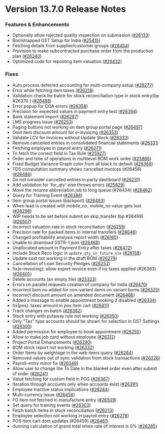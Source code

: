 # Version 13.7.0 Release Notes

### Features & Enhancements
- Optionally allow rejected quality inspection on submission ([#26133](https://github.com/dontmanage/dontmanageerp/pull/26133))
- Bootstrapped GST Setup for India ([#25415](https://github.com/dontmanage/dontmanageerp/pull/25415))
- Fetching details from supplier/customer groups ([#26454](https://github.com/dontmanage/dontmanageerp/pull/26454))
- Provision to make subcontracted purchase order from the production plan ([#26240](https://github.com/dontmanage/dontmanageerp/pull/26240))
- Optimized code for reposting item valuation ([#26432](https://github.com/dontmanage/dontmanageerp/pull/26432))

### Fixes
- Auto process deferred accounting for multi-company setup ([#26277](https://github.com/dontmanage/dontmanageerp/pull/26277))
- Error while fetching item taxes ([#26218](https://github.com/dontmanage/dontmanageerp/pull/26218))
- Validation check for batch for stock reconciliation type in stock entry(bp #26370 ) ([#26488](https://github.com/dontmanage/dontmanageerp/pull/26488))
- Error popup for COA errors ([#26358](https://github.com/dontmanage/dontmanageerp/pull/26358))
- Precision for expected values in payment entry test ([#26394](https://github.com/dontmanage/dontmanageerp/pull/26394))
- Bank statement import ([#26287](https://github.com/dontmanage/dontmanageerp/pull/26287))
- LMS progress issue ([#26253](https://github.com/dontmanage/dontmanageerp/pull/26253))
- Paging buttons not working on item group portal page ([#26497](https://github.com/dontmanage/dontmanageerp/pull/26497))
- Omit item discount amount for e-invoicing ([#26353](https://github.com/dontmanage/dontmanageerp/pull/26353))
- Validate LCV for Invoices without Update Stock ([#26333](https://github.com/dontmanage/dontmanageerp/pull/26333))
- Remove cancelled entries in consolidated financial statements ([#26331](https://github.com/dontmanage/dontmanageerp/pull/26331))
- Fetching employee in payroll entry ([#26271](https://github.com/dontmanage/dontmanageerp/pull/26271))
- To fetch the correct field in Tax Rule ([#25927](https://github.com/dontmanage/dontmanageerp/pull/25927))
- Order and time of operations in multilevel BOM work order ([#25886](https://github.com/dontmanage/dontmanageerp/pull/25886))
- Fixed Budget Variance Graph color from all black to default ([#26368](https://github.com/dontmanage/dontmanageerp/pull/26368))
- TDS computation summary shows cancelled invoices (#26456) ([#26486](https://github.com/dontmanage/dontmanageerp/pull/26486))
- Do not consider cancelled entries in party dashboard ([#26231](https://github.com/dontmanage/dontmanageerp/pull/26231))
- Add validation for 'for_qty' else throws errors ([#25829](https://github.com/dontmanage/dontmanageerp/pull/25829))
- Move the rename abbreviation job to long queue (#26434) ([#26462](https://github.com/dontmanage/dontmanageerp/pull/26462))
- Query for Training Event ([#26388](https://github.com/dontmanage/dontmanageerp/pull/26388))
- Item group portal issues (backport) ([#26493](https://github.com/dontmanage/dontmanageerp/pull/26493))
- When lead is created with mobile_no, mobile_no value gets lost ([#26298](https://github.com/dontmanage/dontmanageerp/pull/26298))
- WIP needs to be set before submit on skip_transfer (bp #26499) ([#26507](https://github.com/dontmanage/dontmanageerp/pull/26507))
- Incorrect valuation rate in stock reconciliation ([#26259](https://github.com/dontmanage/dontmanageerp/pull/26259))
- Precision rate for packed items in internal transfers ([#26046](https://github.com/dontmanage/dontmanageerp/pull/26046))
- Changed profitability analysis report width ([#26165](https://github.com/dontmanage/dontmanageerp/pull/26165))
- Unable to download GSTR-1 json ([#26468](https://github.com/dontmanage/dontmanageerp/pull/26468))
- Unallocated amount in Payment Entry after taxes ([#26472](https://github.com/dontmanage/dontmanageerp/pull/26472))
- Include Stock Reco logic in `update_qty_in_future_sle` ([#26158](https://github.com/dontmanage/dontmanageerp/pull/26158))
- Update cost not working in the draft BOM ([#26279](https://github.com/dontmanage/dontmanageerp/pull/26279))
- Cancellation of Loan Security Pledges ([#26252](https://github.com/dontmanage/dontmanageerp/pull/26252))
- fix(e-invoicing): allow export invoice even if no taxes applied (#26363) ([#26405](https://github.com/dontmanage/dontmanageerp/pull/26405))
- Delete accounts (an empty file) ([#25323](https://github.com/dontmanage/dontmanageerp/pull/25323))
- Errors on parallel requests creation of company for India  ([#26470](https://github.com/dontmanage/dontmanageerp/pull/26470))
- Incorrect bom no added for non-variant items on variant boms ([#26320](https://github.com/dontmanage/dontmanageerp/pull/26320))
- Incorrect discount amount on amended document ([#26466](https://github.com/dontmanage/dontmanageerp/pull/26466))
- Added a message to enable appointment booking if disabled ([#26334](https://github.com/dontmanage/dontmanageerp/pull/26334))
- fix(pos): taxes amount in pos item cart ([#26411](https://github.com/dontmanage/dontmanageerp/pull/26411))
- Track changes on batch ([#26382](https://github.com/dontmanage/dontmanageerp/pull/26382))
- Stock entry with putaway rule not working ([#26350](https://github.com/dontmanage/dontmanageerp/pull/26350))
- Only "Tax" type accounts should be shown for selection in GST Settings ([#26300](https://github.com/dontmanage/dontmanageerp/pull/26300))
- Added permission for employee to book appointment ([#26255](https://github.com/dontmanage/dontmanageerp/pull/26255))
- Allow to make job card without employee ([#26312](https://github.com/dontmanage/dontmanageerp/pull/26312))
- Project Portal Enhancements ([#26290](https://github.com/dontmanage/dontmanageerp/pull/26290))
- BOM stock report not working ([#26332](https://github.com/dontmanage/dontmanageerp/pull/26332))
- Order Items by weightage in the web items query ([#26284](https://github.com/dontmanage/dontmanageerp/pull/26284))
- Removed values out of sync validation from stock transactions ([#26226](https://github.com/dontmanage/dontmanageerp/pull/26226))
- Payroll-entry minor fix ([#26349](https://github.com/dontmanage/dontmanageerp/pull/26349))
- Allow user to change the To Date in the blanket order even after submit of order ([#26241](https://github.com/dontmanage/dontmanageerp/pull/26241))
- Value fetching for custom field in POS ([#26367](https://github.com/dontmanage/dontmanageerp/pull/26367))
- Iteration through accounts only when accounts exist ([#26391](https://github.com/dontmanage/dontmanageerp/pull/26391))
- Employee Inactive status implications ([#26244](https://github.com/dontmanage/dontmanageerp/pull/26244))
- Multi-currency issue ([#26458](https://github.com/dontmanage/dontmanageerp/pull/26458))
- FG item not fetched in manufacture entry ([#26509](https://github.com/dontmanage/dontmanageerp/pull/26509))
- Set query for training events ([#26303](https://github.com/dontmanage/dontmanageerp/pull/26303))
- Fetch batch items in stock reconciliation ([#26213](https://github.com/dontmanage/dontmanageerp/pull/26213))
- Employee selection not working in payroll entry ([#26278](https://github.com/dontmanage/dontmanageerp/pull/26278))
- POS item cart dom updates (#26459) ([#26461](https://github.com/dontmanage/dontmanageerp/pull/26461))
- dunning calculation of grand total when rate of interest is 0% ([#26285](https://github.com/dontmanage/dontmanageerp/pull/26285))